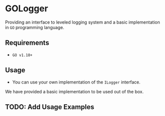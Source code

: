 
# GOLogger

Providing an interface to leveled logging system and a basic implementation in `GO` programming language.

## Requirements

- `GO v1.18+`

## Usage

- You can use your own implementation of the `ILogger` interface.

We have provided a basic implementation to be used out of the box.

## TODO: Add Usage Examples
